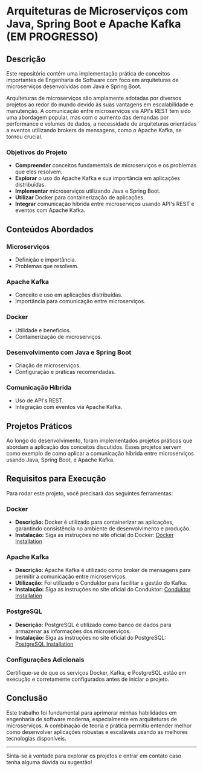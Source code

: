 # Arquiteturas de Microserviços com Java, Spring Boot e Apache Kafka (EM PROGRESSO)

## Descrição

Este repositório contém uma implementação prática de conceitos importantes de Engenharia de Software com foco em arquiteturas de microserviços desenvolvidas com Java e Spring Boot. 

Arquiteturas de microserviços são amplamente adotadas por diversos projetos ao redor do mundo devido às suas vantagens em escalabilidade e manutenção. A comunicação entre microserviços via API's REST tem sido uma abordagem popular, mas com o aumento das demandas por performance e volumes de dados, a necessidade de arquiteturas orientadas a eventos utilizando brokers de mensagens, como o Apache Kafka, se tornou crucial.

### **Objetivos do Projeto**
- **Compreender** conceitos fundamentais de microserviços e os problemas que eles resolvem.
- **Explorar** o uso do Apache Kafka e sua importância em aplicações distribuídas.
- **Implementar** microserviços utilizando Java e Spring Boot.
- **Utilizar** Docker para containerização de aplicações.
- **Integrar** comunicação híbrida entre microserviços usando API's REST e eventos com Apache Kafka.

## Conteúdos Abordados

### **Microserviços**
- Definição e importância.
- Problemas que resolvem.

### **Apache Kafka**
- Conceito e uso em aplicações distribuídas.
- Importância para comunicação entre microserviços.

### **Docker**
- Utilidade e benefícios.
- Containerização de microserviços.

### **Desenvolvimento com Java e Spring Boot**
- Criação de microserviços.
- Configuração e práticas recomendadas.

### **Comunicação Híbrida**
- Uso de API's REST.
- Integração com eventos via Apache Kafka.

## Projetos Práticos

Ao longo do desenvolvimento, foram implementados projetos práticos que abordam a aplicação dos conceitos discutidos. Esses projetos servem como exemplo de como aplicar a comunicação híbrida entre microserviços usando Java, Spring Boot, e Apache Kafka.

## Requisitos para Execução

Para rodar este projeto, você precisará das seguintes ferramentas:

### **Docker**
- **Descrição:** Docker é utilizado para containerizar as aplicações, garantindo consistência no ambiente de desenvolvimento e produção.
- **Instalação:** Siga as instruções no site oficial do Docker: [Docker Installation](https://docs.docker.com/get-docker/)

### **Apache Kafka**
- **Descrição:** Apache Kafka é utilizado como broker de mensagens para permitir a comunicação entre microserviços.
- **Utilização:** Foi utilizado o Conduktor para facilitar a gestão do Kafka.
- **Instalação:** Siga as instruções no site oficial do Conduktor: [Conduktor Installation](https://www.conduktor.io/)

### **PostgreSQL**
- **Descrição:** PostgreSQL é utilizado como banco de dados para armazenar as informações dos microserviços.
- **Instalação:** Siga as instruções no site oficial do PostgreSQL: [PostgreSQL Installation](https://www.postgresql.org/download/)

### **Configurações Adicionais**
Certifique-se de que os serviços Docker, Kafka, e PostgreSQL estão em execução e corretamente configurados antes de iniciar o projeto.

## Conclusão

Este trabalho foi fundamental para aprimorar minhas habilidades em engenharia de software moderna, especialmente em arquiteturas de microserviços. A combinação de teoria e prática permitiu entender melhor como desenvolver aplicações robustas e escaláveis usando as melhores tecnologias disponíveis.

---

Sinta-se à vontade para explorar os projetos e entrar em contato caso tenha alguma dúvida ou sugestão!

